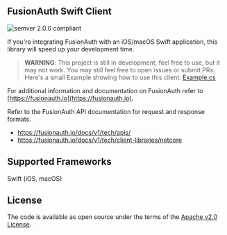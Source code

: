 ## FusionAuth Swift Client
![semver 2.0.0 compliant](http://img.shields.io/badge/semver-2.0.0-brightgreen.svg?style=flat-square)

If you're integrating FusionAuth with an iOS/macOS Swift application, this library will speed up your development time.
> **WARNING**: This project is still in development, feel free to use, but it may not work. You may still feel free to open issues or submit PRs. 
Here's a small Example showing how to use this client: [Example.cs](https://github.com/f0rever-johnson/fusionauth-swift-client/blob/main/Tests/fusionauth-swift-clientTests/Example.swift)

For additional information and documentation on FusionAuth refer to [https://fusionauth.io](https://fusionauth.io).

Refer to the FusionAuth API documentation for request and response formats.
* https://fusionauth.io/docs/v1/tech/apis/
* https://fusionauth.io/docs/v1/tech/client-libraries/netcore

## Supported Frameworks
Swift (iOS, macOS)

## License

The code is available as open source under the terms of the [Apache v2.0 License](https://opensource.org/licenses/Apache-2.0).

